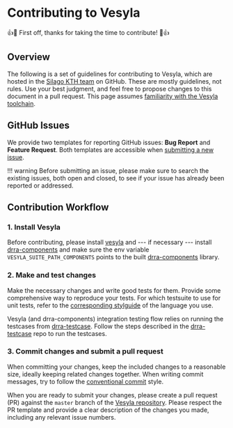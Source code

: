 # Contributing to Vesyla

:+1::tada: First off, thanks for taking the time to contribute! :tada::+1:

## Overview

The following is a set of guidelines for contributing to Vesyla, which are hosted in the [Silago KTH team](https://github.com/silagokth) on GitHub. These are mostly guidelines, not rules. Use your best judgment, and feel free to propose changes to this document in a pull request. This page assumes [familiarity with the Vesyla toolchain](https://silago.eecs.kth.se/docs/ToolChain/Vesyla/).

## GitHub Issues

We provide two templates for reporting GitHub issues: **Bug Report** and **Feature Request**.
Both templates are accessible when [submitting a new issue](https://github.com/silagokth/vesyla/issues/new/choose).

!!! warning
    Before submitting an issue, please make sure to search the existing issues, both open and closed, to see if your issue has already been reported or addressed.

## Contribution Workflow

### 1. Install Vesyla

Before contributing, please install [vesyla](https://github.com/silagokth/vesyla) and --- if necessary --- install [drra-components](https://github.com/silagokth/drra-components) and make sure the env variable `VESYLA_SUITE_PATH_COMPONENTS` points to the built [drra-components](https://github.com/silagokth/drra-components) library.

### 2. Make and test changes

Make the necessary changes and write good tests for them.
Provide some comprehensive way to reproduce your tests.
For which testsuite to use for unit tests, refer to the [corresponding stylguide](../Styleguides/index.md) of the language you use.

Vesyla (and drra-components) integration testing flow relies on running the testcases from [drra-testcase](https://github.com/silagokth/drra-testcase).
Follow the steps described in the [drra-testcase](https://github.com/silagokth/drra-testcase) repo to run the testcases.

### 3. Commit changes and submit a pull request

When committing your changes, keep the included changes to a reasonable size, ideally keeping related changes together.
When writing commit messages, try to follow the [conventional commit](https://www.conventionalcommits.org/en/v1.0.0/) style.

When you are ready to submit your changes, please create a pull request (PR) against the `master` branch of the [Vesyla repository](https://github.com/silagokth/vesyla).
Please respect the PR template and provide a clear description of the changes you made, including any relevant issue numbers.
